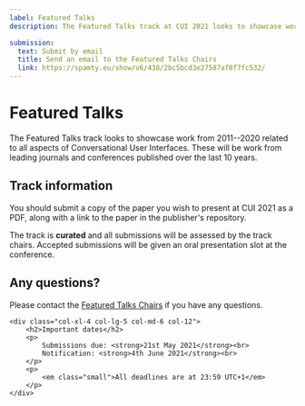 ```yaml
---
label: Featured Talks
description: The Featured Talks track at CUI 2021 looks to showcase work from 2011--2020 related to all aspects of Conversational User Interfaces.

submission:
  text: Submit by email
  title: Send an email to the Featured Talks Chairs
  link: https://spamty.eu/show/v6/438/2bc5bcd3e27587af8f7fc532/
---
```


# Featured Talks

The Featured Talks track looks to showcase work from 2011--2020 related to all aspects of Conversational User Interfaces. These will be work from leading journals and conferences published over the last 10 years. 

<div class="row">
	<div class="col-xl-8 col-lg-7 col-md-6 col-12">
		<h2>Track information</h2>
		<p>
			You should submit a copy of the paper you wish to present at CUI 2021 as a PDF, along with a link to the paper in the publisher's repository.
		</p>
		<p>
			 The track is <strong>curated</strong> and all submissions will be assessed by the track chairs. Accepted submissions will be given an oral presentation slot at the conference.
		</p>
		<h2>Any questions?</h2>
		<p>
			Please contact the <a href="https://spamty.eu/show/v6/438/2bc5bcd3e27587af8f7fc532/" title="Retrieve the email address for the Featured Talks Chairs">Featured Talks Chairs</a> if you have any questions.
		</p>
	</div>

	<div class="col-xl-4 col-lg-5 col-md-6 col-12">
		<h2>Important dates</h2>
		<p>
			Submissions due: <strong>21st May 2021</strong><br>
			Notification: <strong>4th June 2021</strong><br>
		</p>
		<p>
			<em class="small">All deadlines are at 23:59 UTC+1</em>
		</p>
	</div>
</div>